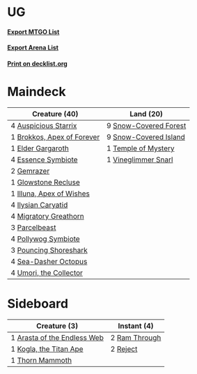 # UG

#### [Export MTGO List](../collection/UG/UG.txt)
#### [Export Arena List](../collection/UG/UG_arena.txt)
#### [Print on decklist.org](http://decklist.org/?deckmain=4%09Auspicious%20Starrix%0A1%09Brokkos,%20Apex%20of%20Forever%0A1%09Elder%20Gargaroth%0A4%09Essence%20Symbiote%0A2%09Gemrazer%0A1%09Glowstone%20Recluse%0A1%09Illuna,%20Apex%20of%20Wishes%0A4%09Ilysian%20Caryatid%0A4%09Migratory%20Greathorn%0A3%09Parcelbeast%0A4%09Pollywog%20Symbiote%0A3%09Pouncing%20Shoreshark%0A4%09Sea-Dasher%20Octopus%0A9%09Snow-Covered%20Forest%0A9%09Snow-Covered%20Island%0A1%09Temple%20of%20Mystery%0A4%09Umori,%20the%20Collector%0A1%09Vineglimmer%20Snarl&deckside=1%09Arasta%20of%20the%20Endless%20Web%0A1%09Kogla,%20the%20Titan%20Ape%0A2%09Ram%20Through%0A2%09Reject%0A1%09Thorn%20Mammoth)
# Maindeck

|                                            Creature (40)                                            |                                           Land (20)                                            |
|-----------------------------------------------------------------------------------------------------|------------------------------------------------------------------------------------------------|
|4 [Auspicious Starrix](http://gatherer.wizards.com/Pages/Card/Details.aspx?multiverseid=479664)      |9 [Snow-Covered Forest](http://gatherer.wizards.com/Pages/Card/Details.aspx?multiverseid=121192)|
|1 [Brokkos, Apex of Forever](http://gatherer.wizards.com/Pages/Card/Details.aspx?multiverseid=479699)|9 [Snow-Covered Island](http://gatherer.wizards.com/Pages/Card/Details.aspx?multiverseid=121130)|
|1 [Elder Gargaroth](http://gatherer.wizards.com/Pages/Card/Details.aspx?multiverseid=485502)         |1 [Temple of Mystery](http://gatherer.wizards.com/Pages/Card/Details.aspx?multiverseid=373571)  |
|4 [Essence Symbiote](http://gatherer.wizards.com/Pages/Card/Details.aspx?multiverseid=479669)        |1 [Vineglimmer Snarl](http://gatherer.wizards.com/Pages/Card/Details.aspx?multiverseid=513766)  |
|2 [Gemrazer](http://gatherer.wizards.com/Pages/Card/Details.aspx?multiverseid=479675)                |                                                                                                |
|1 [Glowstone Recluse](http://gatherer.wizards.com/Pages/Card/Details.aspx?multiverseid=479676)       |                                                                                                |
|1 [Illuna, Apex of Wishes](http://gatherer.wizards.com/Pages/Card/Details.aspx?multiverseid=479710)  |                                                                                                |
|4 [Ilysian Caryatid](http://gatherer.wizards.com/Pages/Card/Details.aspx?multiverseid=476425)        |                                                                                                |
|4 [Migratory Greathorn](http://gatherer.wizards.com/Pages/Card/Details.aspx?multiverseid=479685)     |                                                                                                |
|3 [Parcelbeast](http://gatherer.wizards.com/Pages/Card/Details.aspx?multiverseid=479719)             |                                                                                                |
|4 [Pollywog Symbiote](http://gatherer.wizards.com/Pages/Card/Details.aspx?multiverseid=482372)       |                                                                                                |
|3 [Pouncing Shoreshark](http://gatherer.wizards.com/Pages/Card/Details.aspx?multiverseid=479584)     |                                                                                                |
|4 [Sea-Dasher Octopus](http://gatherer.wizards.com/Pages/Card/Details.aspx?multiverseid=479586)      |                                                                                                |
|4 [Umori, the Collector](http://gatherer.wizards.com/Pages/Card/Details.aspx?multiverseid=479751)    |                                                                                                |


# Sideboard

|                                             Creature (3)                                             |                                      Instant (4)                                       |
|------------------------------------------------------------------------------------------------------|----------------------------------------------------------------------------------------|
|1 [Arasta of the Endless Web](http://gatherer.wizards.com/Pages/Card/Details.aspx?multiverseid=476416)|2 [Ram Through](http://gatherer.wizards.com/Pages/Card/Details.aspx?multiverseid=479690)|
|1 [Kogla, the Titan Ape](http://gatherer.wizards.com/Pages/Card/Details.aspx?multiverseid=479682)     |2 [Reject](http://gatherer.wizards.com/Pages/Card/Details.aspx?multiverseid=513527)     |
|1 [Thorn Mammoth](http://gatherer.wizards.com/Pages/Card/Details.aspx?multiverseid=476041)            |                                                                                        |

